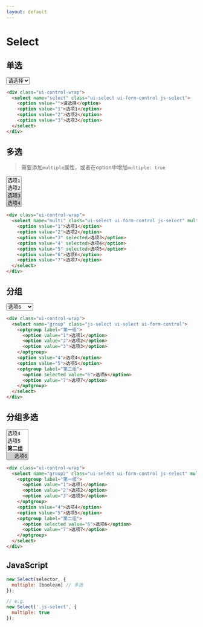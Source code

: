 ```yaml
---
layout: default
---
```



# Select


## 单选
<div class="ui-control-wrap">
  <select name="select" class="ui-select ui-form-control js-select">
    <option value="">请选择</option>
    <option value="1">选项1</option>
    <option value="2">选项2</option>
    <option value="3">选项3</option>
  </select>
</div>

```html
<div class="ui-control-wrap">
  <select name="select" class="ui-select ui-form-control js-select">
    <option value="">请选择</option>
    <option value="1">选项1</option>
    <option value="2">选项2</option>
    <option value="3">选项3</option>
  </select>
</div>
```

## 多选

> 需要添加`multiple`属性，或者在option中增加`multiple: true`

<div class="ui-control-wrap">
  <select name="multi" class="ui-select ui-form-control js-select" multiple>
    <option value="1">选项1</option>
    <option value="2">选项2</option>
    <option value="3" selected>选项3</option>
    <option value="4" selected>选项4</option>
    <option value="5" selected>选项5</option>
    <option value="6">选项6</option>
    <option value="7">选项7</option>
  </select>
</div>

```html
<div class="ui-control-wrap">
  <select name="multi" class="ui-select ui-form-control js-select" multiple>
    <option value="1">选项1</option>
    <option value="2">选项2</option>
    <option value="3" selected>选项3</option>
    <option value="4" selected>选项4</option>
    <option value="5" selected>选项5</option>
    <option value="6">选项6</option>
    <option value="7">选项7</option>
  </select>
</div>
```

## 分组

<div class="ui-control-wrap">
  <select name="group" class="js-select ui-select ui-form-control">
    <optgroup label="第一组">
      <option value="1">选项1</option>
      <option value="2">选项2</option>
      <option value="3">选项3</option>
    </optgroup>
    <option value="4">选项4</option>
    <option value="5">选项5</option>
    <optgroup label="第二组">
      <option selected value="6">选项6</option>
      <option value="7">选项7</option>
    </optgroup>
  </select>
</div>

```html
<div class="ui-control-wrap">
  <select name="group" class="js-select ui-select ui-form-control">
    <optgroup label="第一组">
      <option value="1">选项1</option>
      <option value="2">选项2</option>
      <option value="3">选项3</option>
    </optgroup>
    <option value="4">选项4</option>
    <option value="5">选项5</option>
    <optgroup label="第二组">
      <option selected value="6">选项6</option>
      <option value="7">选项7</option>
    </optgroup>
  </select>
</div>
```

## 分组多选

<div class="ui-control-wrap">
  <select name="group2" class="ui-select ui-form-control js-select" multiple>
    <optgroup label="第一组">
      <option value="1">选项1</option>
      <option value="2">选项2</option>
      <option value="3">选项3</option>
    </optgroup>
    <option value="4">选项4</option>
    <option value="5">选项5</option>
    <optgroup label="第二组">
      <option selected value="6">选项6</option>
      <option value="7">选项7</option>
    </optgroup>
  </select>
</div>

```html
<div class="ui-control-wrap">
  <select name="group2" class="ui-select ui-form-control js-select" multiple>
    <optgroup label="第一组">
      <option value="1">选项1</option>
      <option value="2">选项2</option>
      <option value="3">选项3</option>
    </optgroup>
    <option value="4">选项4</option>
    <option value="5">选项5</option>
    <optgroup label="第二组">
      <option selected value="6">选项6</option>
      <option value="7">选项7</option>
    </optgroup>
  </select>
</div>
```

## JavaScript

```javascript
new Select(selector, {
  multiple: [boolean] // 多选
});

// e.g.
new Select('.js-select', {
  multiple: true
});
```